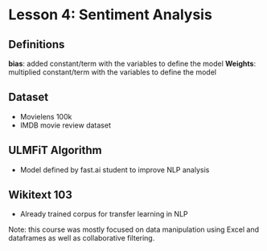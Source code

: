 # Lesson 4: Sentiment Analysis

## Definitions
**bias**: added constant/term with the variables to define the model
**Weights**: multiplied constant/term with the variables to define the model

## Dataset
- Movielens 100k
- IMDB movie review dataset

## ULMFiT Algorithm
- Model defined by fast.ai student to improve NLP analysis

## Wikitext 103
- Already trained corpus for transfer learning in NLP


Note: this course was mostly focused on data manipulation using Excel and dataframes as well as collaborative filtering.